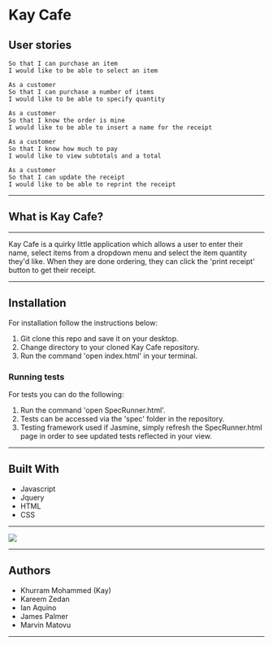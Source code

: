 # Kay Cafe


## User stories


``` As a customer
So that I can purchase an item
I would like to be able to select an item

As a customer
So that I can purchase a number of items
I would like to be able to specify quantity

As a customer
So that I know the order is mine
I would like to be able to insert a name for the receipt

As a customer
So that I know how much to pay
I would like to view subtotals and a total

As a customer
So that I can update the receipt
I would like to be able to reprint the receipt

```

------

## What is Kay Cafe?

------

Kay Cafe is a quirky little application which allows a user to enter their name, select items from a dropdown menu and select the item quantity they'd like. When they are done ordering, they can click the 'print receipt' button to get their receipt.

-------

## Installation

For installation follow the instructions below:

1. Git clone this repo and save it on your desktop.
2. Change directory to your cloned Kay Cafe repository.
3. Run the command 'open index.html' in your terminal.

### Running tests

For tests you can do the following:

1. Run the command 'open SpecRunner.html'.
2. Tests can be accessed via the 'spec' folder in the repository.
3. Testing framework used if Jasmine, simply refresh the SpecRunner.html page in order to see updated tests reflected in your view.

-------

## Built With

* Javascript
* Jquery
* HTML
* CSS

------

![](TrumpForGithub.gif)

------

## Authors

* Khurram Mohammed (Kay)
* Kareem Zedan
* Ian Aquino
* James Palmer
* Marvin Matovu

------
